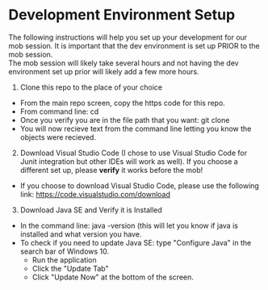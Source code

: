 # Development Environment Setup

The following instructions will help you set up your development for our mob session. It is important that the dev environment is set up PRIOR to the mob session.  
The mob session will likely take several hours and not having the dev environment set up prior will likely add a few more hours.

1. Clone this repo to the place of your choice
  - From the main repo screen, copy the https code for this repo.
  - From command line: cd <destination you wish to store the local project folder>
  - Once you verify you are in the file path that you want: git clone <past https code copied from repo>
  - You will now recieve text from the command line letting you know the objects were recieved.  
2. Download Visual Studio Code (I chose to use Visual Studio Code for Junit integration but other IDEs will work as well). If you choose a different set up, please **verify** it works before the mob!
  - If you choose to download Visual Studio Code, please use the following link: https://code.visualstudio.com/download
3. Download Java SE and Verify it is Installed
  - In the command line: java -version (this will let you know if java is installed and what version you have.
  - To check if you need to update Java SE: type "Configure Java" in the search bar of Windows 10.
    - Run the application
    - Click the "Update Tab"
    - Click "Update Now" at the bottom of the screen.
